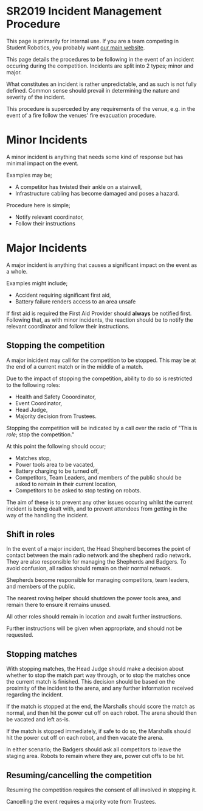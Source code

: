# SR2019 Incident Management Procedure

This page is primarily for internal use. If you are a team competing in Student Robotics, you probably want [our main website](https://studentrobotics.org/).

This page details the procedures to be following in the event of an incident occuring during the competition. Incidents are split into 2 types; minor and major.

What constitutes an incident is rather unpredictable, and as such is not fully defined. Common sense should prevail in determining the nature and severity of the incident.

This procedure is superceded by any requirements of the venue, e.g. in the event of a fire follow the venues' fire evacuation procedure.

# Minor Incidents

A minor incident is anything that needs some kind of response but has minimal impact on the event.

Examples may be;

* A competitor has twisted their ankle on a stairwell,
* Infrastructure cabling has become damaged and poses a hazard.

Procedure here is simple;

* Notify relevant coordinator,
* Follow their instructions

# Major Incidents

A major incident is anything that causes a significant impact on the event as a whole.

Examples might include;

* Accident requiring significant first aid,
* Battery failure renders access to an area unsafe

If first aid is required the First Aid Provider should __always__ be notified first.
Following that, as with minor incidents, the reaction should be to notify the relevant coordinator and follow their instructions. 

## Stopping the competition

A major inicident may call for the competition to be stopped. This may be at the end of a current match or in the middle of a match.

Due to the impact of stopping the competition, ability to do so is restricted to the following roles:

* Health and Safety Cooordinator,
* Event Coordinator,
* Head Judge,
* Majority decision from Trustees.

Stopping the competition will be indicated by a call over the radio of "This is _role_; stop the competition."

At this point the following should occur;

* Matches stop,
* Power tools area to be vacated,
* Battery charging to be turned off,
* Competitors, Team Leaders, and members of the public should be asked to remain in their current location,
* Competitors to be asked to stop testing on robots.

The aim of these is to prevent any other issues occuring whilst the current incident is being dealt with, and to prevent attendees from getting in the way of the handling the incident.

## Shift in roles

In the event of a major incident, the Head Shepherd becomes the point of contact between the main radio network and the shepherd radio network. They are also responsible for managing the Shepherds and Badgers. To avoid confusion, all radios should remain on their normal network.

Shepherds become responsible for managing competitors, team leaders, and members of the public.

The nearest roving helper should shutdown the power tools area, and remain there to ensure it remains unused.

All other roles should remain in location and await further instructions.

Further instructions will be given when appropriate, and should not be requested.

## Stopping matches
With stopping matches, the Head Judge should make a decision about whether to stop the match part way through, or to stop the matches once the current match is finished. This decision should be based on the proximity of the incident to the arena, and any further information received regarding the incident.

If the match is stopped at the end, the Marshalls should score the match as normal, and then hit the power cut off on each robot. The arena should then be vacated and left as-is.

If the match is stopped immediately, if safe to do so, the Marshalls should hit the power cut off on each robot, and then vacate the arena.

In either scenario; the Badgers should ask all competitors to leave the staging area. Robots to remain where they are, power cut offs to be hit.

## Resuming/cancelling the competition

Resuming the competition requires the consent of all involved in stopping it.

Cancelling the event requires a majority vote from Trustees.

